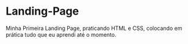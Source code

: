 # Landing-Page
Minha Primeira Landing Page, praticando HTML e CSS, colocando em prática tudo que eu aprendi até o momento.
